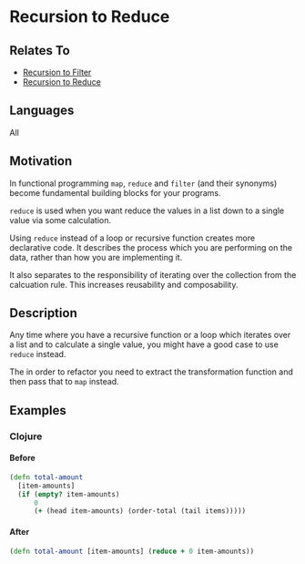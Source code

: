 # Recursion to Reduce

## Relates To

* [Recursion to Filter](recursion-to-filter.md)
* [Recursion to Reduce](recursion-to-reduce.md)

## Languages

All

## Motivation

In functional programming `map`, `reduce` and `filter` (and their synonyms)
become fundamental building blocks for your programs.

`reduce` is used when you want reduce the values in a list down to a single
value via some calculation.

Using `reduce` instead of a loop or recursive function creates more declarative
code. It describes the process which you are performing on the data, rather
than how you are implementing it.

It also separates to the responsibility of iterating over the collection from
the calcuation rule. This increases reusability and composability.

## Description

Any time where you have a recursive function or a loop which iterates over a
list and to calculate a single value, you might have a good case to use
`reduce` instead.

The in order to refactor you need to extract the transformation function and
then pass that to `map` instead.

## Examples

### Clojure

#### Before

```clojure
(defn total-amount
  [item-amounts]
  (if (empty? item-amounts)
      0
      (+ (head item-amounts) (order-total (tail items)))))
```

#### After

```clojure
(defn total-amount [item-amounts] (reduce + 0 item-amounts))
```
